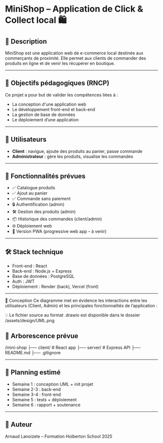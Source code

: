 # MiniShop – Application de Click & Collect local 🛍️

## 🚀 Description

MiniShop est une application web de e-commerce local destinée aux commerçants de proximité.
Elle permet aux clients de commander des produits en ligne et de venir les récupérer en boutique.

---

## 📌 Objectifs pédagogiques (RNCP)

Ce projet a pour but de valider les compétences liées à :

- La conception d'une application web
- Le développement front-end et back-end
- La gestion de base de données
- Le déploiement d’une application

---

## 👥 Utilisateurs

- **Client** : navigue, ajoute des produits au panier, passe commande
- **Administrateur** : gère les produits, visualise les commandes

---

## 🔧 Fonctionnalités prévues

- ✅ Catalogue produits
- ✅ Ajout au panier
- ✅ Commande sans paiement
- 🔒 Authentification (admin)
- 🛠️ Gestion des produits (admin)
- 📦 Historique des commandes (client/admin)
- 🌐 Déploiement web
- 📱 Version PWA (progressive web app – à venir)

---

## 🛠️ Stack technique

- Front-end : React
- Back-end : Node.js + Express
- Base de données : PostgreSQL
- Auth : JWT
- Déploiement : Render (back), Vercel (front)

---
🧩 Conception
Ce diagramme met en évidence les interactions entre les utilisateurs (Client, Admin) et les principales fonctionnalités de l’application :

💡 Le fichier source au format .drawio est disponible dans le dossier /assets/design/UML.png


## 📁 Arborescence prévue

/mini-shop
├── client/ # React app
├── server/ # Express API
├── README.md
├── .gitignore


---

## 📅 Planning estimé

- Semaine 1 : conception UML + init projet
- Semaine 2-3 : back-end
- Semaine 3-4 : front-end
- Semaine 5 : tests + déploiement
- Semaine 6 : rapport + soutenance

---

## 👤 Auteur

Arnaud Lanoizele – Formation Holberton School 2025
